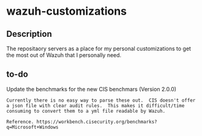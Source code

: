 # wazuh-customizations
 ## Description
  The repositaory servers as a place for my personal customizations to get the most out of Wazuh that I personally need.

 ## to-do
 Update the benchmarks for the new CIS benchmars (Version 2.0.0)
    
    Currently there is no easy way to parse these out.  CIS doesn't offer a json file with clear audit rules.  This makes it difficult/time consuming to convert them to a yml file readable by Wazuh. 

    Reference. https://workbench.cisecurity.org/benchmarks?q=Microsoft+Windows
